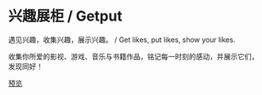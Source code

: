 # 兴趣展柜 / Getput
遇见兴趣，收集兴趣，展示兴趣。 / Get likes, put likes, show your likes.

收集你所爱的影视、游戏、音乐与书籍作品，铭记每一时刻的感动，并展示它们，发现同好！

[预览]([链接地址](https://likes.imakashi.com/) "明石的兴趣展柜")
